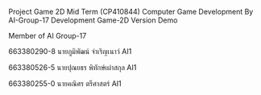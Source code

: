 Project Game 2D Mid Term (CP410844) Computer Game Development By AI-Group-17
Development Game-2D Version Demo

Member of AI Group-17

663380290-8	นายภูมิพัฒน์ จำเริญเนาว์	AI1

663380526-5	นายปุณยธร พิทักษ์เผ่าสกุล	AI1

663380255-0	นายคณิศร ตรีศาสตร์	AI1
